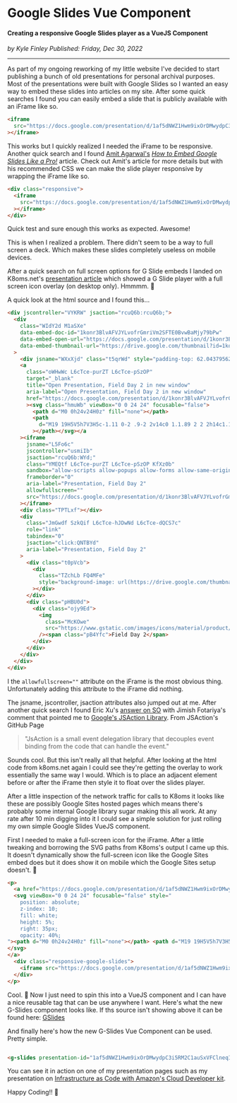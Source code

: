 # Google Slides Vue Component

#### Creating a responsive Google Slides player as a VueJS Component

_<div class="article-meta-data"> by Kyle Finley</span> Published:
<time itemprop="pubdate" datetime="12/30/2022">Friday, Dec 30, 2022</time></div>_

---

As part of my ongoing reworking of my little website I've decided to start publishing a
bunch of old presentations for personal archival purposes. Most of the presentations were
built with Google Slides so I wanted an easy way to embed these slides into articles on my
site. After some quick searches I found you can easily embed a slide that is publicly
available with an iFrame like so.

```html
<iframe
  src="https://docs.google.com/presentation/d/1af5dNWZ1Hwm9ixOrDMwydpC3i5RM2C1auSxVFClneqI/embed"
></iframe>
```

This works but I quickly realized I needed the iFrame to be responsive. Another quick
search and I found [Amit Agarwal's](https://twitter.com/labnol)
_[How to Embed Google Slides Like a Pro!](https://www.labnol.org/embed-google-slides-200615)_
article. Check out Amit's article for more details but with his recommended CSS we can
make the slide player responsive by wrapping the iFrame like so.

```html
<div class="responsive">
  <iframe
    src="https://docs.google.com/presentation/d/1af5dNWZ1Hwm9ixOrDMwydpC3i5RM2C1auSxVFClneqI/embed"
  ></iframe>
</div>
```

Quick test and sure enough this works as expected. Awesome!

This is when I realized a problem. There didn't seem to be a way to full screen a deck.
Which makes these slides completely useless on mobile devices.

After a quick search on full screen options for G Slide embeds I landed on K8oms.net's
[presentation article](https://www.k8oms.net/images/presentations) which showed a G Slide
player with a full screen icon overlay (on desktop only). Hmmmm. :thinking:

A quick look at the html source and I found this...

```html
<div jscontroller="VYKRW" jsaction="rcuQ6b:rcuQ6b;">
  <div
    class="WIdY2d M1aSXe"
    data-embed-doc-id="1konr3BlvAFVJYLvofrGmriVm2SFTE0BvwBaMjy79bPw"
    data-embed-open-url="https://docs.google.com/presentation/d/1konr3BlvAFVJYLvofrGmriVm2SFTE0BvwBaMjy79bPw/present"
    data-embed-thumbnail-url="https://drive.google.com/thumbnail?id=1konr3BlvAFVJYLvofrGmriVm2SFTE0BvwBaMjy79bPw&amp;sz=w967-h540-p-k-nu"
  >
    <div jsname="WXxXjd" class="t5qrWd" style="padding-top: 62.0437956204%"></div>
    <a
      class="oWHwWc L6cTce-purZT L6cTce-pSzOP"
      target="_blank"
      title="Open Presentation, Field Day 2 in new window"
      aria-label="Open Presentation, Field Day 2 in new window"
      href="https://docs.google.com/presentation/d/1konr3BlvAFVJYLvofrGmriVm2SFTE0BvwBaMjy79bPw/present"
      ><svg class="hmuWb" viewBox="0 0 24 24" focusable="false">
        <path d="M0 0h24v24H0z" fill="none"></path>
        <path
          d="M19 19H5V5h7V3H5c-1.11 0-2 .9-2 2v14c0 1.1.89 2 2 2h14c1.1 0 2-.9 2-2v-7h-2v7zM14 3v2h3.59l-9.83 9.83 1.41 1.41L19 6.41V10h2V3h-7z"
        ></path></svg></a
    ><iframe
      jsname="L5Fo6c"
      jscontroller="usmiIb"
      jsaction="rcuQ6b:WYd;"
      class="YMEQtf L6cTce-purZT L6cTce-pSzOP KfXz0b"
      sandbox="allow-scripts allow-popups allow-forms allow-same-origin allow-popups-to-escape-sandbox allow-downloads allow-modals"
      frameborder="0"
      aria-label="Presentation, Field Day 2"
      allowfullscreen=""
      src="https://docs.google.com/presentation/d/1konr3BlvAFVJYLvofrGmriVm2SFTE0BvwBaMjy79bPw/embed?delayms=3000&amp;loop=true&amp;start=true"
    ></iframe>
    <div class="TPTLxf"></div>
    <div
      class="JmGwdf SzkQif L6cTce-hJDwNd L6cTce-dQCS7c"
      role="link"
      tabindex="0"
      jsaction="click:QNTBYd"
      aria-label="Presentation, Field Day 2"
    >
      <div class="t0pVcb">
        <div
          class="TZchLb FQ4MFe"
          style="background-image: url(https://drive.google.com/thumbnail?id=1konr3BlvAFVJYLvofrGmriVm2SFTE0BvwBaMjy79bPw&amp;sz=w967-h540-p-k-nu);"
        ></div>
      </div>
      <div class="pHBU0d">
        <div class="ojy9Ed">
          <img
            class="McKOwe"
            src="https://www.gstatic.com/images/icons/material/product/1x/slides_32dp.png"
          /><span class="pB4Yfc">Field Day 2</span>
        </div>
      </div>
    </div>
  </div>
</div>
```

I the ```allowfullscreen=""``` attribute on the iFrame is the most obvious thing. Unfortunately adding this attribute to the iFrame did nothing.

The jsname, jscontroller, jsaction attributes also jumped out at me. After another quick search I found Eric Xu's [answer on SO](https://stackoverflow.com/a/65461417) with Jimish Fotariya's comment that pointed me to [Google's JSAction Library](https://github.com/google/jsaction). From JSAction's GitHub Page

> "JsAction is a small event delegation library that decouples event binding from the code that can handle the event."

Sounds cool. But this isn't really all that helpful. After looking at the html code from k8oms.net again I could see they're getting the overlay to work essentially the same way I would. Which is to place an adjacent element before or after the iFrame then style it to float over the slides player.

After a little inspection of the network traffic for calls to K8oms it looks like these are possibly Google Sites hosted pages which means there's probably some internal Google library sugar making this all work. At any rate after 10 min digging into it I could see a simple solution for just rolling my own simple Google Slides VueJS component.

First I needed to make a full-screen icon for the iFrame. After a little tweaking and borrowing the SVG paths from K8oms's output I came up this. It doesn't dynamically show the full-screen icon like the Google Sites embed does but it does show it on mobile which the Google Sites setup doesn't. :rocket:

```html
<p>
  <a href="https://docs.google.com/presentation/d/1af5dNWZ1Hwm9ixOrDMwydpC3i5RM2C1auSxVFClneqI/present" target="_blank">
  <svg viewBox="0 0 24 24" focusable="false" style="
    position: absolute;
    z-index: 10;
    fill: white;
    height: 5%;
    right: 35px;
    opacity: 40%;
"><path d="M0 0h24v24H0z" fill="none"></path> <path d="M19 19H5V5h7V3H5c-1.11 0-2 .9-2 2v14c0 1.1.89 2 2 2h14c1.1 0 2-.9 2-2v-7h-2v7zM14 3v2h3.59l-9.83 9.83 1.41 1.41L19 6.41V10h2V3h-7z"></path>
</svg>
</a>
  <div class="responsive-google-slides">
    <iframe src="https://docs.google.com/presentation/d/1af5dNWZ1Hwm9ixOrDMwydpC3i5RM2C1auSxVFClneqI/embed" allowfullscreen></iframe>
  </div>
</p>

```

Cool. :partying_face: Now I just need to spin this into a VueJS component and I can have a nice reusable tag that can be use anywhere I want. Here's what the new G-Slides component looks like. If ths source isn't showing above it can be found here: [GSlides](https://github.com/kfinley/KyleFinley.net/blob/main/packages/vue2-client/src/components/GSlides.vue)
<git-hub-source-code lang="html" path="https://api.github.com/repos/kfinley/KyleFinley.net/contents/packages/vue2-client/src/components/GSlides.vue"></git-hub-source-code>

And finally here's how the new G-Slides Vue Component can be used. Pretty simple.

```html

<g-slides presentation-id="1af5dNWZ1Hwm9ixOrDMwydpC3i5RM2C1auSxVFClneqI" label="IaC with CDK"></g-slides>

```

You can see it in action on one of my presentation pages such as my presentation on [Infrastructure as Code with Amazon's Cloud Developer kit](/slides/iac-with-cdk/).

Happy Coding!! :beers:
